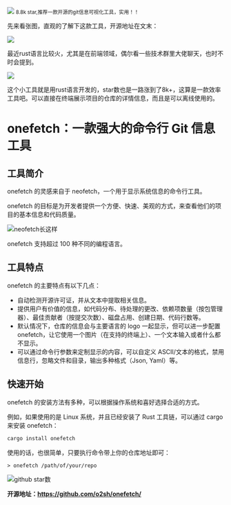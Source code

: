 <img src="/assets/image/240312-onefetch-1.png" style="max-width: 70%; height: auto;">
<small>8.8k star,推荐一款开源的git信息可视化工具，实用！！</small>


先来看张图，直观的了解下这款工具，开源地址在文末：


![](/assets/image/240312-onefetch-1.png)

最近rust语言比较火，尤其是在前端领域，偶尔看一些技术群里大佬聊天，也时不时会提到。

![](/assets/image/240312-onefetch-2.png)

这个小工具就是用rust语言开发的，star数也是一路涨到了8k+，这算是一款效率工具吧。可以直接在终端展示项目的仓库的详情信息，而且是可以离线使用的。

# onefetch：一款强大的命令行 Git 信息工具

## 工具简介

onefetch 的灵感来自于 neofetch，一个用于显示系统信息的命令行工具。

onefetch 的目标是为开发者提供一个方便、快速、美观的方式，来查看他们的项目的基本信息和代码质量。

![neofetch长这样](/assets/image/240312-onefetch-3.png)

onefetch 支持超过 100 种不同的编程语言。

## 工具特点

onefetch 的主要特点有以下几点：

- 自动检测开源许可证，并从文本中提取相关信息。
- 提供用户有价值的信息，如代码分布、待处理的更改、依赖项数量（按包管理器）、最佳贡献者（按提交次数）、磁盘占用、创建日期、代码行数等。
- 默认情况下，仓库的信息会与主要语言的 logo 一起显示，但可以进一步配置 onefetch，让它使用一个图片（在支持的终端上）、一个文本输入或者什么都不显示。
- 可以通过命令行参数来定制显示的内容，可以自定义 ASCII/文本的格式，禁用信息行，忽略文件和目录，输出多种格式（Json, Yaml）等。

## 快速开始

onefetch 的安装方法有多种，可以根据操作系统和喜好选择合适的方式。

例如，如果使用的是 Linux 系统，并且已经安装了 Rust 工具链，可以通过 cargo 来安装 onefetch：

```bash
cargo install onefetch
```

使用的话，也很简单，只要执行命令带上你的仓库地址即可：

```
> onefetch /path/of/your/repo
```

![github star数](/assets/image/240312-onefetch-4.png)


**开源地址：https://github.com/o2sh/onefetch/**